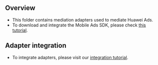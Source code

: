 ## Overview
  * This folder contains mediation adapters used to mediate Huawei Ads.
  * To download and integrate the Mobile Ads SDK, please check [this tutorial](https://developer.huawei.com/consumer/cn/doc/development/HMS-Guides/ads-sdk-guide).
  
## Adapter integration
  * To integrate adapters, please visit our [integration tutorial](https://developers.mopub.com/docs/android/integrating-networks/).